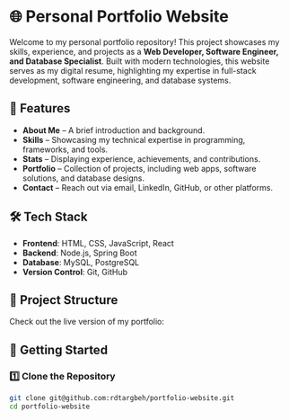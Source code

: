 # 🌐 Personal Portfolio Website

Welcome to my personal portfolio repository! This project showcases my skills, experience, and projects as a **Web Developer, Software Engineer, and Database Specialist**. Built with modern technologies, this website serves as my digital resume, highlighting my expertise in full-stack development, software engineering, and database systems.

## 🚀 Features

- **About Me** – A brief introduction and background.
- **Skills** – Showcasing my technical expertise in programming, frameworks, and tools.
- **Stats** – Displaying experience, achievements, and contributions.
- **Portfolio** – Collection of projects, including web apps, software solutions, and database designs.
- **Contact** – Reach out via email, LinkedIn, GitHub, or other platforms.
  <!-- - **Blog** – Insights, tutorials, and technical write-ups on software development. -->
  <!-- - **Resume** – Downloadable and interactive resume. -->

## 🛠️ Tech Stack

- **Frontend**: HTML, CSS, JavaScript, React
- **Backend**: Node.js, Spring Boot
- **Database**: MySQL, PostgreSQL
- **Version Control**: Git, GitHub

## 📂 Project Structure

Check out the live version of my portfolio:

## 🚀 Getting Started

### 1️⃣ Clone the Repository

```sh
git clone git@github.com:rdtargbeh/portfolio-website.git
cd portfolio-website

```
